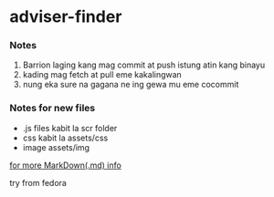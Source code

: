 # adviser-finder

### Notes

1. Barrion laging kang mag commit at push istung atin kang binayu
2. kading mag fetch at pull eme kakalingwan
3. nung eka sure na gagana ne ing gewa mu eme cocommit

### Notes for new files

- .js files kabit la scr folder
- css kabit la assets/css
- image assets/img

[for more MarkDown(.md) info](https://www.markdownguide.org/cheat-sheet/)


try from fedora
